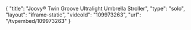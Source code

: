 {
    "title": "Joovy&reg; Twin Groove Ultralight Umbrella Stroller",
    "type": "solo",
    "layout": "iframe-static",
    "videoId": "109973263",
    "url": "\/tvpembed\/109973263"
}